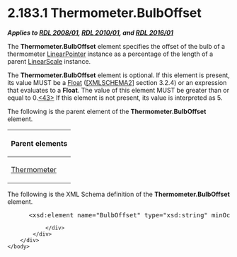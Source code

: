 <html dir="LTR" xmlns:mshelp="http://msdn.microsoft.com/mshelp" xmlns:ddue="http://ddue.schemas.microsoft.com/authoring/2003/5" xmlns:xlink="http://www.w3.org/1999/xlink" xmlns:tool="http://www.microsoft.com/tooltip">
    <head>
        <meta http-equiv="Content-Type" content="text/html; CHARSET=utf-8"></meta>
        <meta name="save" content="history"></meta>
        <title>2.183.1 Thermometer.BulbOffset</title>
        <xml>
            <mshelp:toctitle title="2.183.1 Thermometer.BulbOffset"></mshelp:toctitle>
            <mshelp:rltitle title="[MS-RDL]: Thermometer.BulbOffset"></mshelp:rltitle>
            <mshelp:keyword index="A" term="b5734781-1f56-4467-890d-4a4f31d6a4af"></mshelp:keyword>
            <mshelp:attr name="DCSext.ContentType" value="open specification"></mshelp:attr>
            <mshelp:attr name="AssetID" value="b5734781-1f56-4467-890d-4a4f31d6a4af"></mshelp:attr>
            <mshelp:attr name="TopicType" value="kbRef"></mshelp:attr>
            <mshelp:attr name="DCSext.Title" value="[MS-RDL]: Thermometer.BulbOffset" />
        </xml>
    </head>
    <body>
        <div id="header">
            <h1 class="heading">2.183.1 Thermometer.BulbOffset</h1>
        </div>
        <div id="mainSection">
            <div id="mainBody">
                <div id="allHistory" class="saveHistory"></div>
                <div id="sectionSection0" class="section" name="collapseableSection">
                    

<p><b><i>Applies to </i></b><a href="1e855f94-4617-47e4-b89e-0856c6cb420f.htm"><b><i>RDL 2008/01</i></b></a><b><i>,
</i></b><a href="3428e690-a348-4ec7-8a6a-8efb42d2cdee.htm"><b><i>RDL 2010/01</i></b></a><b><i>,
and </i></b><a href="52ce3983-2bfc-4e72-9359-42aaf5fe4509.htm"><b><i>RDL 2016/01</i></b></a></p>

<p>The <b>Thermometer.BulbOffset</b> element specifies the
offset of the bulb of a thermometer <a href="19cdf02f-fcd5-41ca-b086-355eedb983b6.htm">LinearPointer</a> instance as
a percentage of the length of a parent <a href="744f8b40-7ad5-4652-94a1-76ae5df59389.htm">LinearScale</a> instance.</p>

<p>The <b>Thermometer.BulbOffset</b> element is optional. If
this element is present, its value MUST be a <a href="c7d0946f-992e-4abc-a304-09b53e030692.htm">Float</a> (<a href="https://go.microsoft.com/fwlink/?LinkId=90610">[XMLSCHEMA2]</a> section
3.2.4) or an expression that evaluates to a <b>Float</b>. The value of this
element MUST be greater than or equal to 0.<a id="Appendix_A_Target_43"></a><a href="1fe5fd87-2de5-4b2c-b762-5a4fd1373621.htm#Appendix_A_43" aria-label="Product behavior note 43">&lt;43&gt;</a> If this
element is not present, its value is interpreted as 5.</p>

<p>The following is the parent element of the <b>Thermometer.BulbOffset</b>
element.</p>

<table>
 <thead>
  <tr>
   <th>
   <p>Parent elements</p>
   </th>
  </tr>
 </thead>
 <tr>
  <td>
  <p><a href="5cc97283-ef00-48ec-8de1-ace6325fb3ec.htm">Thermometer</a>
  </p>
  </td>
 </tr>
</table>

<p>The following is the XML Schema definition of the <b>Thermometer.BulbOffset</b>
element.           </p>

<dl>
<dd>
<div><pre> &lt;xsd:element name=&quot;BulbOffset&quot; type=&quot;xsd:string&quot; minOccurs=&quot;0&quot;&gt;
</pre></div>
</dd></dl>


                </div>
            </div>
        </div>
    </body>
</html>